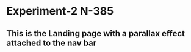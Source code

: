# Experiment-2 N-385

## This is the Landing page with a parallax effect attached to the nav bar

###
